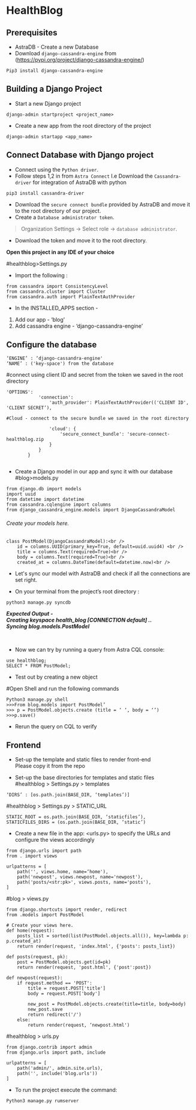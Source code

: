 # HealthBlog
## Prerequisites<br />
* AstraDB - Create a new Database 
* Download `django-cassandra-engine` from (https://pypi.org/project/django-cassandra-engine/)   
```
Pip3 install django-cassandra-engine
```

## Building a Django Project<br />
* Start a new Django project 
```
django-admin startproject <project_name>
```
* Create a new app from the root directory of the project 
```
django-admin startapp <app_name>
```

## Connect Database with Django project<br />
* Connect using the `Python driver`. <br />
* Follow steps 1,2 in from `Astra Connect` I.e Download the `Cassandra-driver` for integration of AstraDB with python 
```
pip3 install cassandra-driver
```
* Download the `secure connect bundle` provided by AstraDB and move it to the root directory of our project.<br />
* Create a `Database administrator token`. <br />
>Organization Settings -> Select role -> `database administrator`.<br />
* Download the token and move it to the root directory.<br />


**Open this project in any IDE of your choice** 
<br />

#healthblog>Settings.py<br />

* Import the following :<br />

```
from cassandra import ConsistencyLevel
from cassandra.cluster import Cluster
from cassandra.auth import PlainTextAuthProvider
```



* In the INSTALLED_APPS section - <br />
1. Add our app - ‘blog’<br />
2. Add cassandra engine - ‘django-cassandra-engine’<br />

## Configure the database<br />

```
‘ENGINE’ : ‘django-cassandra-engine'
‘NAME’ : ('key-space') from the database
```

#connect using client ID and secret from the token we saved in the root directory

```
'OPTIONS': 
            'connection':	    
                'auth_provider': PlainTextAuthProvider(('CLIENT ID', 'CLIENT SECRET’),
				
#Cloud - connect to the secure bundle we saved in the root directory

                'cloud': {
                    'secure_connect_bundle': 'secure-connect-healthblog.zip
                }
            }   
        }
	
```

* Create a Django model in our app and sync it with our database<br />
#blog>models.py

```
from django.db import models
import uuid 
from datetime import datetime
from cassandra.cqlengine import columns
from django_cassandra_engine.models import DjangoCassandraModel
```

###### Create your models here.<br />
```
class PostModel(DjangoCassandraModel):<br />
    id = columns.UUID(primary_key=True, default=uuid.uuid4) <br />
    title = columns.Text(required=True)<br />
    body = columns.Text(required=True)<br />
    created_at = columns.DateTime(default=datetime.now)<br />
```
    

* Let's sync our model with AstraDB and check if all the connections are set right.<br />

* On your terminal from the project’s root directory : 

 ```
 python3 manage.py syncdb
 ```
 ***Expected Output - 
 <br />
 Creating keyspace health_blog [CONNECTION default] ..
	<br />
    Syncing blog.models.PostModel***


<br />

* Now we can try by running a query from Astra CQL console: <br />

```
use healthblog;
SELECT * FROM PostModel;
```

* Test out by creating a new object

#Open Shell and run the following commands

```
Python3 manage.py shell
>>>From blog.models import PostModel’
>>> p = PostModel.objects.create (title = ‘ ‘, body = ‘’)
>>>p.save()
```

* Rerun the query on CQL to verify

## Frontend

* Set-up the template and static files to render front-end <br />
  Please copy it from the repo <br />



* Set-up the base directories for templates and static files <br />
#healthblog > Settings.py > templates
```
‘DIRS’ : [os.path.join(BASE_DIR, ‘templates’)]
```
#healthblog > Settings.py > STATIC_URL

```
STATIC_ROOT = os.path.join(BASE_DIR, ‘staticfiles’),
STATICFILES_DIRS = (os.path.join(BASE_DIR, ‘static’)
```

* Create a new file in the app: <urls.py> to specify the URLs and configure the views accordingly<br />

```
from django.urls import path
from . import views

urlpatterns = [
    path('', views.home, name=‘home'),  
    path('newpost', views.newpost, name='newpost'),
    path('posts/<str:pk>', views.posts, name='posts'),
]
```

#blog > views.py

```
from django.shortcuts import render, redirect
from .models import PostModel

# Create your views here.
def home(request):
    posts_list = sorted(list(PostModel.objects.all()), key=lambda p: p.created_at)
    return render(request, 'index.html', {'posts': posts_list})

def posts(request, pk):
    post = PostModel.objects.get(id=pk)
    return render(request, 'post.html', {'post':post})

def newpost(request):
    if request.method == 'POST':
        title = request.POST['title']
        body = request.POST['body']

        new_post = PostModel.objects.create(title=title, body=body)
        new_post.save
        return redirect('/')
    else:
        return render(request, ‘newpost.html')
```

#healthblog > urls.py 
```
from django.contrib import admin
from django.urls import path, include

urlpatterns = [
    path('admin/', admin.site.urls),
    path('', include('blog.urls'))
]
```

* To run the project execute the command:
```
Python3 manage.py rumserver
```







